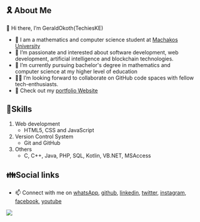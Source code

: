  ## 🎗️ About Me

 👋 Hi there, I’m GeraldOkoth(TechiesKE)
- 👀 I am a mathematics and computer science student at [Machakos University](https://mksu.ac.ke "Machakos University home")
- 💞️ I’m passionate and interested about software development, web development, artificial intelligence and blockchain technologies.
- 🏫 I’m currently pursuing bachelor's degree in mathematics and computer science at my higher level of education
- 👩‍💻 I’m looking forward to collaborate on GitHub code spaces with fellow tech-enthusiasts.
- 💫 Check out my [portfolio Website](https://geraldokoth.github.io/PortfolioWeb/ "Gerald Okoth home page")

## 📝Skills
1. Web development
   +  HTML5, CSS and JavaScript
2. Version Control System
   + Git and GitHub
3. Others
   +  C, C++, Java, PHP, SQL, Kotlin, VB.NET, MSAccess

## 👪Social links
- 📫 Connect with me on [whatsApp](+254778852760), [github](https://github.com/GeraldOkoth), [linkedin](https://www.linkedin.com/in/geraldokoth/), [twitter](https://twitter.com/gerald_okothKE), [instagram](https://www.instagram.com/okothgerald449/), [facebook](https://www.facebook.com/gerald.okoth.944/), [youtube](https://www.youtube.com/channel/UChy4EZwoIv-KG0hFugqUXYA)
  
[![](https://visitcount.itsvg.in/api?id=GeraldOkoth&icon=0&color=0)](https://visitcount.itsvg.in)

<!---
GeraldOkoth/GeraldOkoth is a ✨ special ✨ repository because its `README.md` (this file) appears on your GitHub profile.
You can click the Preview link to take a look at your changes.
--->
